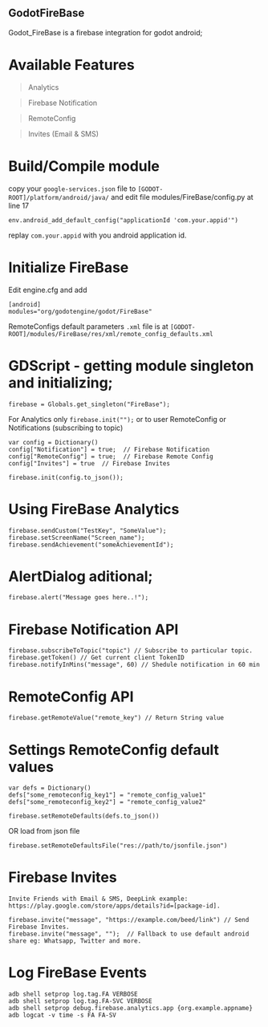 ## GodotFireBase
Godot_FireBase is a firebase integration for godot android;

# Available Features
> Analytics

> Firebase Notification

> RemoteConfig

> Invites (Email & SMS)

# Build/Compile module
copy your `google-services.json` file to `[GODOT-ROOT]/platform/android/java/` and edit file modules/FireBase/config.py at line 17
```
env.android_add_default_config("applicationId 'com.your.appid'")
```
replay `com.your.appid` with you android application id.

# Initialize FireBase
Edit engine.cfg and add
```
[android]
modules="org/godotengine/godot/FireBase"
```

RemoteConfigs default parameters `.xml` file is at `[GODOT-ROOT]/modules/FireBase/res/xml/remote_config_defaults.xml`

# GDScript - getting module singleton and initializing;
```
firebase = Globals.get_singleton("FireBase");
```
For Analytics only `firebase.init("");` or to user RemoteConfig or Notifications (subscribing to topic)
```
var config = Dictionary()
config["Notification"] = true;  // Firebase Notification
config["RemoteConfig"] = true;  // Firebase Remote Config
config["Invites"] = true  // Firebase Invites

firebase.init(config.to_json());
```
# Using FireBase Analytics
```
firebase.sendCustom("TestKey", "SomeValue");
firebase.setScreenName("Screen_name");
firebase.sendAchievement("someAchievementId");
```

# AlertDialog aditional;
```
firebase.alert("Message goes here..!");
```

# Firebase Notification API
```
firebase.subscribeToTopic("topic") // Subscribe to particular topic.
firebase.getToken() // Get current client TokenID
firebase.notifyInMins("message", 60) // Shedule notification in 60 min
```

# RemoteConfig API
```
firebase.getRemoteValue("remote_key") // Return String value
```
# Settings RemoteConfig default values
```
var defs = Dictionary()
defs["some_remoteconfig_key1"] = "remote_config_value1"
defs["some_remoteconfig_key2"] = "remote_config_value2"

firebase.setRemoteDefaults(defs.to_json())
```
OR load from json file
```
firebase.setRemoteDefaultsFile("res://path/to/jsonfile.json")
```

# Firebase Invites
```
Invite Friends with Email & SMS, DeepLink example: https://play.google.com/store/apps/details?id=[package-id].

firebase.invite("message", "https://example.com/beed/link") // Send Firebase Invites.
firebase.invite("message", "");  // Fallback to use default android share eg: Whatsapp, Twitter and more.
```

# Log FireBase Events
```
adb shell setprop log.tag.FA VERBOSE
adb shell setprop log.tag.FA-SVC VERBOSE
adb shell setprop debug.firebase.analytics.app {org.example.appname}
adb logcat -v time -s FA FA-SV
```
